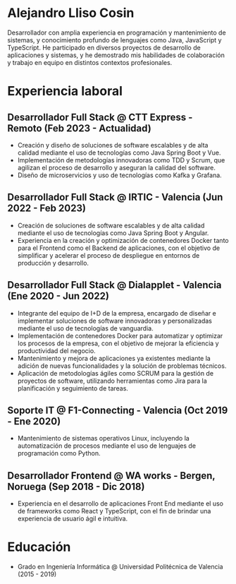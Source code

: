 # Alejandro Lliso Cosin
Desarrollador con amplia experiencia en programación y mantenimiento de sistemas, y conocimiento profundo de lenguajes como Java, JavaScript y TypeScript. He participado en diversos proyectos de desarrollo de aplicaciones y sistemas, y he demostrado mis habilidades de colaboración y trabajo en equipo en distintos contextos profesionales.


# Experiencia laboral

## Desarrollador Full Stack @ CTT Express - Remoto (Feb 2023 - Actualidad)
- Creación y diseño de soluciones de software escalables y de alta calidad mediante el uso de tecnologías como Java Spring Boot y Vue.
- Implementación de metodologías innovadoras como TDD y Scrum, que agilizan el proceso de desarrollo y aseguran la calidad del software.
- Diseño de microservicios y uso de tecnologías como Kafka y Grafana. 

## Desarrollador Full Stack @ IRTIC - Valencia (Jun 2022 - Feb 2023)
- Creación de soluciones de software escalables y de alta calidad mediante el uso de tecnologías como Java Spring Boot y Angular.
- Experiencia en la creación y optimización de contenedores Docker tanto para el Frontend como el Backend de aplicaciones, con el objetivo de simplificar y acelerar el proceso de despliegue en entornos de producción y desarrollo.

## Desarrollador Full Stack @ Dialapplet - Valencia (Ene 2020 - Jun 2022)
- Integrante del equipo de I+D de la empresa, encargado de diseñar e implementar soluciones de software innovadoras y personalizadas mediante el uso de tecnologías de vanguardia.
- Implementación de contenedores Docker para automatizar y optimizar los procesos de la empresa, con el objetivo de mejorar la eficiencia y productividad del negocio.
- Mantenimiento y mejora de aplicaciones ya existentes mediante la adición de nuevas funcionalidades y la solución de problemas técnicos.
- Aplicación de metodologías ágiles como SCRUM para la gestión de proyectos de software, utilizando herramientas como Jira para la planificación y seguimiento de tareas.

## Soporte IT @ F1-Connecting - Valencia (Oct 2019 - Ene 2020)
- Mantenimiento de sistemas operativos Linux, incluyendo la automatización de procesos mediante el uso de lenguajes de programación como Python.

## Desarrollador Frontend @ WA works - Bergen, Noruega (Sep 2018 - Dic 2018)
- Experiencia en el desarrollo de aplicaciones Front End mediante el uso de frameworks como React y TypeScript, con el fin de brindar una experiencia de usuario ágil e intuitiva.


# Educación
- Grado en Ingeniería Informática @ Universidad Politécnica de Valencia (2015 - 2019)
